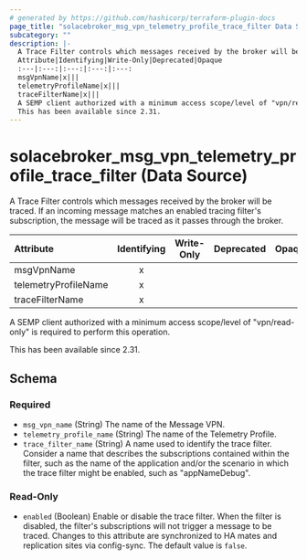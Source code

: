 ```yaml
---
# generated by https://github.com/hashicorp/terraform-plugin-docs
page_title: "solacebroker_msg_vpn_telemetry_profile_trace_filter Data Source - solacebroker"
subcategory: ""
description: |-
  A Trace Filter controls which messages received by the broker will be traced. If an incoming message matches an enabled tracing filter's subscription, the message will be traced as it passes through the broker.
  Attribute|Identifying|Write-Only|Deprecated|Opaque
  :---|:---:|:---:|:---:|:---:
  msgVpnName|x|||
  telemetryProfileName|x|||
  traceFilterName|x|||
  A SEMP client authorized with a minimum access scope/level of "vpn/read-only" is required to perform this operation.
  This has been available since 2.31.
---
```


# solacebroker_msg_vpn_telemetry_profile_trace_filter (Data Source)

A Trace Filter controls which messages received by the broker will be traced. If an incoming message matches an enabled tracing filter's subscription, the message will be traced as it passes through the broker.


Attribute|Identifying|Write-Only|Deprecated|Opaque
:---|:---:|:---:|:---:|:---:
msgVpnName|x|||
telemetryProfileName|x|||
traceFilterName|x|||



A SEMP client authorized with a minimum access scope/level of "vpn/read-only" is required to perform this operation.

This has been available since 2.31.



<!-- schema generated by tfplugindocs -->
## Schema

### Required

- `msg_vpn_name` (String) The name of the Message VPN.
- `telemetry_profile_name` (String) The name of the Telemetry Profile.
- `trace_filter_name` (String) A name used to identify the trace filter. Consider a name that describes the subscriptions contained within the filter, such as the name of the application and/or the scenario in which the trace filter might be enabled, such as "appNameDebug".

### Read-Only

- `enabled` (Boolean) Enable or disable the trace filter. When the filter is disabled, the filter's subscriptions will not trigger a message to be traced. Changes to this attribute are synchronized to HA mates and replication sites via config-sync. The default value is `false`.


